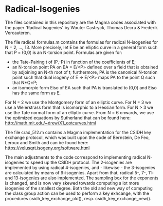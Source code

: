 # Radical-Isogenies

The files contained in this repository are the Magma codes associated with the paper
'Radical Isogenies' by Wouter Castryck, Thomas Decru & Frederik Vercauteren.



The file radical_formulas.m contains the formulas for radical N-isogenies for N = 2,
..., 13. More precisely, let E be an elliptic curve in a general form such that P =
(0,0) is an N-torsion point. Formulas are given for:
- the Tate-Pairing t of (P,-P) in function of the coefficients of E;
- an N-torsion point PA on EA = E/&lt;P&gt; defined over a field that is obtained
  by adjoining an N-th root of t; furthermore, PA is the canonical N-torsion
  point such that dual isogeny of E -> E/&lt;P&gt; maps PA to the point Q such that N*Q=P;
- an isomorpic form Eiso of EA such that PA is translated to (0,0) and Eiso has
  the same form as E.

For N = 2 we use the Montgomery form of an elliptic curve.
For N = 3 we use a Weierstrass form that is isomorphic to a Hessian form.
For N > 3 we use the Tate normal form of an elliptic curve.
From N = 6 onwards, we use the optimized equations by Sutherland that can be found here:
http://math.mit.edu/~drew/X1_optcurves.html



The file crad_512.m contains a Magma implementation for the CSIDH key exchange protocol,
which was built upon the code of Bernstein, De Feo, Leroux and Smith and can be found
here: https://velusqrt.isogeny.org/software.html

The main adjustments to the code correspond to implementing radical N-isogenies to
speed up the CSIDH protocol. The 2-isogenies are implemented by using radical
4-isogenies, and - likewise - the 3-isogenies are calculated by means of 9-isogenies.
Apart from that, radical 5-, 7-, 11- and 13-isogenies are also implemented. The sampling
box for the exponents is changed, and is now very skewed towards computing a lot more
isogenies of the smallest degree. Both the old and new way of computing the class group
action can be used to perform a key exhcange, with the procedures csidh_key_exchange_old(),
resp. csidh_key_exchange_new().
